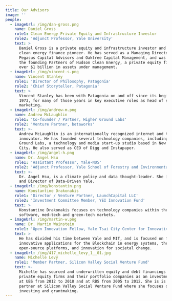 ```yaml
---
title: Our Advisors
image: ''
people:
  - imageUrl: /img/dan-gross.png
    name: Daniel Gross
    role1: Clean Energy Private Equity and Infrastructure Investor
    role2: 'Adjunct Professor, Yale University'
    text: >
      Daniel Gross is a private equity and infrastructure investor and is a
      clean energy finance pioneer. He has served as a Managing Director at both
      Pegasus Capital Advisors and Oaktree Capital Management, and was one of
      the founding Partners of Hudson Clean Energy, a private equity firm with
      over $1 billion in assets under management.
  - imageUrl: /img/vincent-s.png
    name: Vincent Stanley
    role1: 'Director of Philosophy, Patagonia'
    role2: 'Chief Storyteller, Patagonia'
    text: >
      Vincent Stanley has been with Patagonia on and off since its beginning in
      1973, for many of those years in key executive roles as head of sales or
      marketing. 
  - imageUrl: /img/andrew-m.png
    name: Andrew McLaughlin
    role1: 'Co-founder / Partner, Higher Ground Labs'
    role2: 'Venture Partner, betaworks'
    text: >-
      Andrew McLaughlin is an internationally recognized internet and tech
      innovator. He has founded several technology companies, including Higher
      Ground Labs, a technology and media start-up studio based in New York
      City. He also served as CEO of Digg and Instapaper.
  - imageUrl: /img/angel-h.png
    name: Dr. Angel Hsu
    role1: 'Assistant Professor, Yale-NUS'
    role2: 'Adjunct Professor, Yale School of Forestry and Environmental Studies'
    text: >-
      Dr. Angel Hsu, is a climate policy and data thought-leader. She is Founder
      and Director of Data-Driven Yale.
  - imageUrl: /img/konstantin.png
    name: Konstantine Drakonakis
    role1: 'Director / Venture Partner, LaunchCapital LLC'
    role2: 'Investment Committee Member, YEI Innovation Fund'
    text: >
      Konstantine Drakonakis focuses on technology companies within the
      software, med-tech and green-tech markets.
  - imageUrl: /img/martin-w.png
    name: Dr. Martin Wainstein
    role1: 'Open Innovation Fellow, Yale Tsai City Center for Innovative Thinking'
    text: >
      He has divided his time between Yale and MIT, and is focused on finding
      innovative applications for the Blockchain in energy systems, the use of
      open-source platforms, and innovation for societal change.
  - imageUrl: /img/417_michelle_levy_1__01.jpg
    name: Michelle Levy
    role1: 'Member Partner, Silicon Valley Social Venture Fund'
    text: >-
      Michelle has sourced and underwritten equity and debt financings for
      private equity firms and their portfolio companies as an investment banker
      at UBS from 2012 to 2018 and at RBS from 2005 to 2012. She is is a member
      partner at Silicon Valley Social Venture Fund where she focuses on impact
      investing and grantmaking.
---
```


